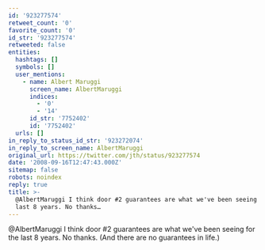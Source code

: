 ```yaml
---
id: '923277574'
retweet_count: '0'
favorite_count: '0'
id_str: '923277574'
retweeted: false
entities:
  hashtags: []
  symbols: []
  user_mentions:
    - name: Albert Maruggi
      screen_name: AlbertMaruggi
      indices:
        - '0'
        - '14'
      id_str: '7752402'
      id: '7752402'
  urls: []
in_reply_to_status_id_str: '923272074'
in_reply_to_screen_name: AlbertMaruggi
original_url: https://twitter.com/jth/status/923277574
date: '2008-09-16T12:47:43.000Z'
sitemap: false
robots: noindex
reply: true
title: >-
  @AlbertMaruggi I think door #2 guarantees are what we've been seeing for the
  last 8 years. No thanks…
---
```


@AlbertMaruggi I think door #2 guarantees are what we've been seeing for the last 8 years. No thanks. (And there are no guarantees in life.)